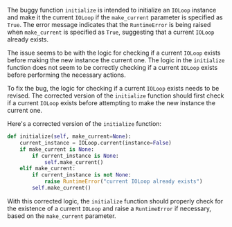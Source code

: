 The buggy function `initialize` is intended to initialize an `IOLoop` instance and make it the current `IOLoop` if the `make_current` parameter is specified as `True`. The error message indicates that the `RuntimeError` is being raised when `make_current` is specified as `True`, suggesting that a current `IOLoop` already exists.

The issue seems to be with the logic for checking if a current `IOLoop` exists before making the new instance the current one. The logic in the `initialize` function does not seem to be correctly checking if a current `IOLoop` exists before performing the necessary actions.

To fix the bug, the logic for checking if a current `IOLoop` exists needs to be revised. The corrected version of the `initialize` function should first check if a current `IOLoop` exists before attempting to make the new instance the current one.

Here's a corrected version of the `initialize` function:

```python
def initialize(self, make_current=None):
    current_instance = IOLoop.current(instance=False)
    if make_current is None:
        if current_instance is None:
            self.make_current()
    elif make_current:
        if current_instance is not None:
            raise RuntimeError("current IOLoop already exists")
        self.make_current()
```

With this corrected logic, the `initialize` function should properly check for the existence of a current `IOLoop` and raise a `RuntimeError` if necessary, based on the `make_current` parameter.